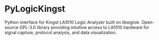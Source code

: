 # PyLogicKingst
 Python interface for Kingst LA1010 Logic Analyzer built on libsigrok. Open-source GPL-3.0 library providing intuitive access to LA1010 hardware for signal capture, protocol analysis, and data visualization.
